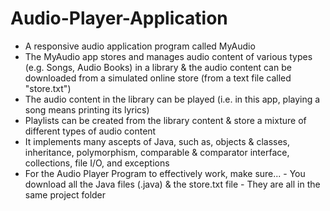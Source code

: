 # Audio-Player-Application
- A responsive audio application program called MyAudio
- The MyAudio app stores and manages audio content of various types (e.g. Songs, Audio Books) in a library & the audio content   can be downloaded from a simulated online store (from a text file called "store.txt")                                       
- The audio content in the library can be played (i.e. in this app, playing a song means printing its lyrics)
- Playlists can be created from the library content & store a mixture of different types of audio content
- It implements many ascepts of Java, such as, objects & classes, inheritance, polymorphism, comparable & comparator             interface, collections, file I/O, and exceptions
- For the Audio Player Program to effectively work, make sure...
      - You download all the Java files (.java) & the store.txt file
      - They are all in the same project folder
